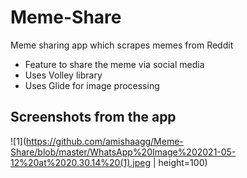 # Meme-Share
Meme sharing app which scrapes memes from Reddit
* Feature to share the meme via social media
* Uses Volley library
* Uses Glide for image processing

## Screenshots from the app
![1](https://github.com/amishaagg/Meme-Share/blob/master/WhatsApp%20Image%202021-05-12%20at%2020.30.14%20(1).jpeg | height=100)
